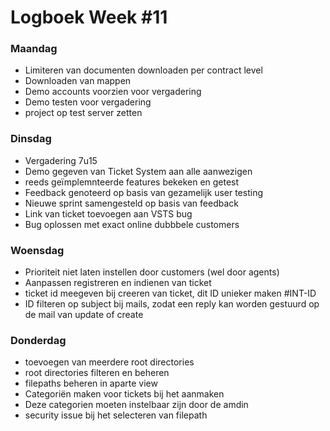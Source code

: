 # Logboek Week #11

### Maandag 
* Limiteren van documenten downloaden per contract level
* Downloaden van mappen
* Demo accounts voorzien voor vergadering
* Demo testen voor vergadering
* project op test server zetten
### Dinsdag 
* Vergadering 7u15 
* Demo gegeven van Ticket System aan alle aanwezigen
* reeds geïmplemnteerde features bekeken en getest
* Feedback genoteerd op basis van gezamelijk user testing
* Nieuwe sprint samengesteld op basis van feedback
* Link van ticket toevoegen aan VSTS bug
* Bug oplossen met exact online dubbbele customers
### Woensdag
* Prioriteit niet laten instellen door customers (wel door agents)
* Aanpassen registreren en indienen van ticket
* ticket id meegeven bij creeren van ticket, dit ID unieker maken #INT-ID
* ID filteren op subject bij mails, zodat een reply kan worden gestuurd op de mail van update of create

### Donderdag
* toevoegen van meerdere root directories
* root directories filteren en beheren
* filepaths beheren in aparte view
* Categoriën maken voor tickets bij het aanmaken
* Deze categorien moeten instelbaar zijn door de amdin
* security issue bij het selecteren van filepath

